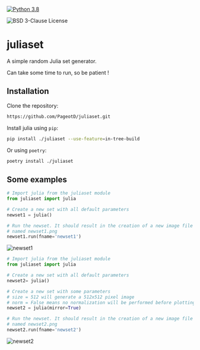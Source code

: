 [![Python 3.8](https://github.com/PageotD/juliaset/actions/workflows/python3-8.yaml/badge.svg?branch=develop)](https://github.com/PageotD/juliaset/actions/workflows/python3-8.yaml)

![BSD 3-Clause License](https://img.shields.io/badge/%20License%20-BSD%203--Clause-informational)

# juliaset
A simple random Julia set generator.

Can take some time to run, so be patient !

## Installation

Clone the repository:
```bash
https://github.com/PageotD/juliaset.git
```

Install julia using `pip`:
```bash
pip install ./juliaset --use-feature=in-tree-build
```

Or using `poetry`:
```bash
poetry install ./juliaset
```

## Some examples

```python
# Import julia from the juliaset module
from juliaset import julia

# Create a new set with all default parameters
newset1 = julia()

# Run the newset. It should result in the creation of a new image file
# named newset1.png
newset1.run(fname='newset1')
```

![newset1](https://github.com/PageotD/juliaset/develop/docs/images/juliaset-output-example.png)

```python
# Import julia from the juliaset module
from juliaset import julia

# Create a new set with all default parameters
newset2= julia()

# Create a new set with some parameters
# size = 512 will generate a 512x512 pixel image
# norm = False means no normalization will be performed before plotting
newset2 = julia(mirror=True)

# Run the newset. It should result in the creation of a new image file
# named newset2.png
newset2.run(fname='newset2')
```

![newset2](https://github.com/PageotD/juliaset/develop/docs/images/juliaset-output-mirror-example.png)